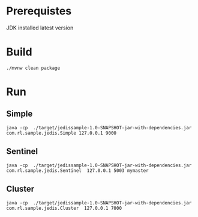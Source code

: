 # Prerequistes

JDK installed latest version

# Build

```
./mvnw clean package
```

# Run
## Simple
```
java -cp  ./target/jedissample-1.0-SNAPSHOT-jar-with-dependencies.jar com.rl.sample.jedis.Simple 127.0.0.1 9000
```

## Sentinel
```
java -cp  ./target/jedissample-1.0-SNAPSHOT-jar-with-dependencies.jar com.rl.sample.jedis.Sentinel  127.0.0.1 5003 mymaster
```
## Cluster
```
java -cp  ./target/jedissample-1.0-SNAPSHOT-jar-with-dependencies.jar com.rl.sample.jedis.Cluster  127.0.0.1 7000
```